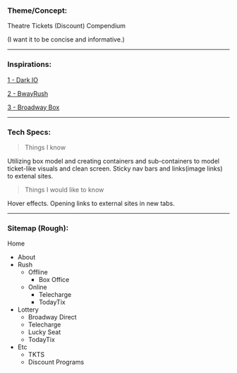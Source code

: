 ### Theme/Concept: 
Theatre Tickets (Discount) Compendium

(I want it to be concise and informative.)

---
### Inspirations:

[1 - Dark IO](https://dark.netflix.io/)

[2 - BwayRush](https://bwayrush.com/)

[3 - Broadway Box](https://www.broadwaybox.com/)

---
### Tech Specs:

> Things I know

Utilizing box model and creating containers and sub-containers to model ticket-like visuals and clean screen. Sticky nav bars and links(image links) to extenal sites.

> Things I would like to know

Hover effects. Opening links to external sites in new tabs. 

---
### Sitemap (Rough):

Home
 - About
 - Rush
    - Offline
        - Box Office
    - Online
        - Telecharge
        - TodayTix
 - Lottery
    - Broadway Direct
    - Telecharge
    - Lucky Seat
    - TodayTix
 - Etc
    - TKTS 
    - Discount Programs